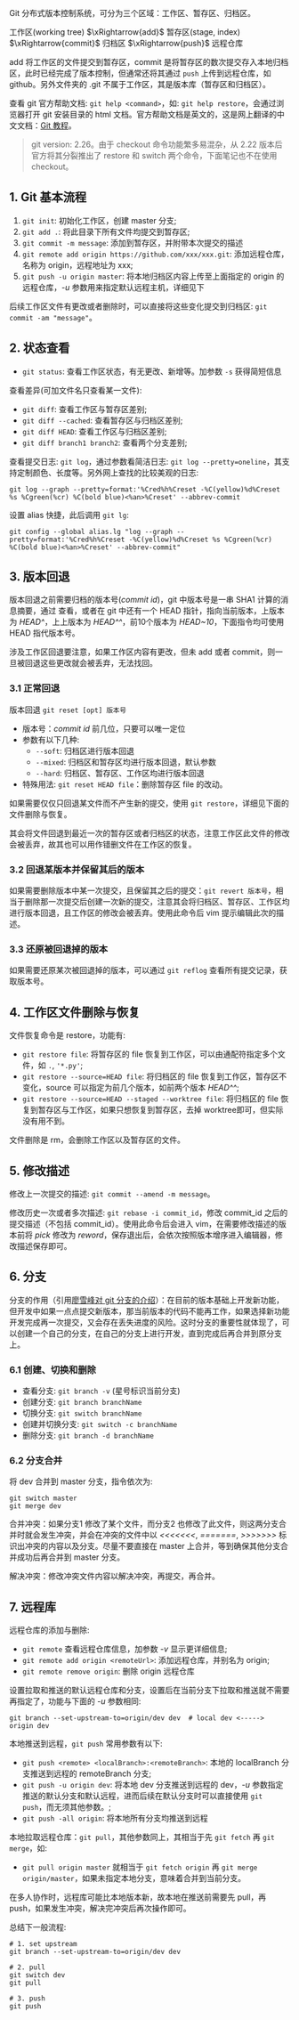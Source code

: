 Git 分布式版本控制系统，可分为三个区域：工作区、暂存区、归档区。

工作区(working tree) $\xRightarrow{add}$ 暂存区(stage, index) $\xRightarrow{commit}$ 归档区 $\xRightarrow{push}$ 远程仓库

add 将工作区的文件提交到暂存区，commit 是将暂存区的数次提交存入本地归档区，此时已经完成了版本控制，但通常还将其通过 `push` 上传到远程仓库，如 github。另外文件夹的 .git 不属于工作区，其是版本库（暂存区和归档区）。

查看 git 官方帮助文档: `git help <command>`，如: `git help restore`，会通过浏览器打开 git 安装目录的 html 文档。官方帮助文档是英文的，这是网上翻译的中文文档：[Git 教程](https://www.yiibai.com/git)。

> git version: 2.26。由于 checkout 命令功能繁多易混杂，从 2.22 版本后官方将其分裂推出了 restore 和 switch 两个命令，下面笔记也不在使用 checkout。

## 1. Git 基本流程

1. `git init`: 初始化工作区，创建 master 分支;
2. `git add .`: 将此目录下所有文件均提交到暂存区;
3. `git commit -m message`: 添加到暂存区，并附带本次提交的描述
4. `git remote add origin https://github.com/xxx/xxx.git`: 添加远程仓库，名称为 origin，远程地址为 xxx;
5. `git push -u origin master`: 将本地归档区内容上传至上面指定的 origin 的远程仓库，*-u* 参数用来指定默认远程主机，详细见下

后续工作区文件有更改或者删除时，可以直接将这些变化提交到归档区: `git commit -am "message"`。

## 2. 状态查看

- `git status`: 查看工作区状态，有无更改、新增等。加参数 `-s` 获得简短信息

查看差异(可加文件名只查看某一文件):

- `git diff`: 查看工作区与暂存区差别;
- `git diff --cached`: 查看暂存区与归档区差别;
- `git diff HEAD`: 查看工作区与归档区差别;
- `git diff branch1 branch2`: 查看两个分支差别;

查看提交日志: `git log`，通过参数看简洁日志: `git log --pretty=oneline`，其支持定制颜色、长度等。另外网上查找的比较美观的日志:

```git
git log --graph --pretty=format:'%Cred%h%Creset -%C(yellow)%d%Creset %s %Cgreen(%cr) %C(bold blue)<%an>%Creset' --abbrev-commit
```

设置 alias 快捷，此后调用 `git lg`:

```git
git config --global alias.lg "log --graph --pretty=format:'%Cred%h%Creset -%C(yellow)%d%Creset %s %Cgreen(%cr) %C(bold blue)<%an>%Creset' --abbrev-commit"
```

## 3. 版本回退

版本回退之前需要归档的版本号(*commit id*)，git 中版本号是一串 SHA1 计算的消息摘要，通过  查看，或者在 git 中还有一个 HEAD 指针，指向当前版本，上版本为 *HEAD^*，上上版本为 *HEAD^^*，前10个版本为 *HEAD~10*，下面指令均可使用 HEAD 指代版本号。

涉及工作区回退要注意，如果工作区内容有更改，但未 add 或者 commit，则一旦被回退这些更改就会被丢弃，无法找回。

### 3.1 正常回退

版本回退 `git reset [opt] 版本号`

- 版本号：*commit id* 前几位，只要可以唯一定位
- 参数有以下几种:
  - `--soft`: 归档区进行版本回退
  - `--mixed`: 归档区和暂存区均进行版本回退，默认参数
  - `--hard`: 归档区、暂存区、工作区均进行版本回退
- 特殊用法: `git reset HEAD file`：删除暂存区 file 的改动。

如果需要仅仅只回退某文件而不产生新的提交，使用 `git restore`，详细见下面的文件删除与恢复。

其会将文件回退到最近一次的暂存区或者归档区的状态，注意工作区此文件的修改会被丢弃，故其也可以用作错删文件在工作区的恢复。

### 3.2 回退某版本并保留其后的版本

如果需要删除版本中某一次提交，且保留其之后的提交：`git revert 版本号`，相当于删除那一次提交后创建一次新的提交，注意其会将归档区、暂存区、工作区均进行版本回退，且工作区的修改会被丢弃。使用此命令后 vim 提示编辑此次的描述。

### 3.3 还原被回退掉的版本

如果需要还原某次被回退掉的版本，可以通过 `git reflog` 查看所有提交记录，获取版本号。

## 4. 工作区文件删除与恢复

文件恢复命令是 restore，功能有:

- `git restore file`: 将暂存区的 file 恢复到工作区，可以由通配符指定多个文件，如 `.`, `'*.py'`;
- `git restore --source=HEAD file`: 将归档区的 file 恢复到工作区，暂存区不变化，source 可以指定为前几个版本，如前两个版本 *HEAD^^*;
- `git restore --source=HEAD --staged --worktree file`: 将归档区的 file 恢复到暂存区与工作区，如果只想恢复到暂存区，去掉 worktree即可，但实际没有用不到。

文件删除是 rm，会删除工作区以及暂存区的文件。

## 5. 修改描述

修改上一次提交的描述: `git commit --amend -m message`。

修改历史一次或者多次描述: `git rebase -i commit_id`，修改 commit_id 之后的提交描述（不包括 commit_id）。使用此命令后会进入 vim，在需要修改描述的版本前将 *pick* 修改为 *reword*，保存退出后，会依次按照版本增序进入编辑器，修改描述保存即可。

## 6. 分支

分支的作用（引用[廖雪峰对 git 分支的介绍](https://www.liaoxuefeng.com/wiki/896043488029600/896954848507552)）：在目前的版本基础上开发新功能，但开发中如果一点点提交新版本，那当前版本的代码不能再工作，如果选择新功能开发完成再一次提交，又会存在丢失进度的风险。这时分支的重要性就体现了，可以创建一个自己的分支，在自己的分支上进行开发，直到完成后再合并到原分支上。

### 6.1 创建、切换和删除

- 查看分支: `git branch -v` (星号标识当前分支)
- 创建分支: `git branch branchName`
- 切换分支: `git switch branchName`
- 创建并切换分支: `git switch -c branchName`
- 删除分支: `git branch -d branchName`

### 6.2 分支合并

将 dev 合并到 master 分支，指令依次为:

```git
git switch master
git merge dev
```

合并冲突：如果分支1 修改了某个文件，而分支2 也修改了此文件，则这两分支合并时就会发生冲突，并会在冲突的文件中以 *<<<<<<<*, *=======*, *>>>>>>>* 标识出冲突的内容以及分支。尽量不要直接在 master 上合并，等到确保其他分支合并成功后再合并到 master 分支。

解决冲突：修改冲突文件内容以解决冲突，再提交，再合并。

## 7. 远程库

远程仓库的添加与删除:

- `git remote` 查看远程仓库信息，加参数 *-v* 显示更详细信息;
- `git remote add origin <remoteUrl>`: 添加远程仓库，并别名为 origin;
- `git remote remove origin`: 删除 origin 远程仓库

设置拉取和推送的默认远程仓库和分支，设置后在当前分支下拉取和推送就不需要再指定了，功能与下面的 *-u* 参数相同:

```git
git branch --set-upstream-to=origin/dev dev  # local dev <-----> origin dev
```

本地推送到远程，`git push` 常用参数有以下:

- `git push <remote> <localBranch>:<remoteBranch>`: 本地的 localBranch 分支推送到远程的 remoteBranch 分支;
- `git push -u origin dev`: 将本地 dev 分支推送到远程的 dev，*-u* 参数指定推送的默认分支和默认远程，进而后续在默认分支时可以直接使用 `git push`，而无须其他参数。;
- `git push -all origin`: 将本地所有分支均推送到远程

本地拉取远程仓库：`git pull`，其他参数同上，其相当于先 `git fetch` 再 `git merge`，如:

- `git pull origin master` 就相当于 `git fetch origin` 再 `git merge origin/master`，如果未指定本地分支，意味着合并到当前分支。

在多人协作时，远程库可能比本地版本新，故本地在推送前需要先 pull，再 push，如果发生冲突，解决完冲突后再次操作即可。

总结下一般流程:

```git
# 1. set upstream
git branch --set-upstream-to=origin/dev dev

# 2. pull
git switch dev
git pull

# 3. push
git push
```
